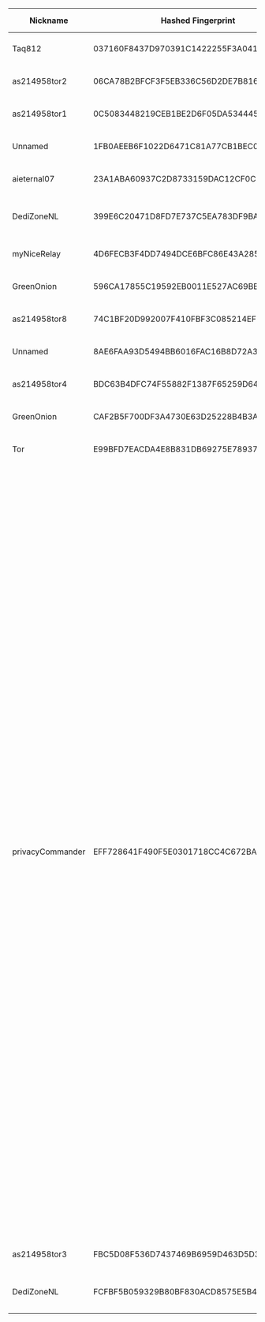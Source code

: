 | Nickname |  Hashed Fingerprint	| Or Addresses | Contact | Running | Flags | Last Seen | First Seen | Last Restarted | Advertised Bandwidth | Platform | Version | Version Status | Recommended Version | Verified hostnames | Exit policy |
|---|---|---|---|---|---|---|---|---|---|---|---|---|---|---|---|
|Taq812 | 037160F8437D970391C1422255F3A041F3055012 | ["5.183.179.247:9001"] | N/A | true | Running, V2Dir, Valid | 2025-10-28 15:00:00 | 2025-10-28 05:00:00 | 2025-10-28 04:12:04 | 0 | Tor 0.4.8.14 on Linux | 0.4.8.14 | recommended | true | N/A | ["reject *:*"]|
|as214958tor2 | 06CA78B2BFCF3F5EB336C56D2DE7B816F8F17662 | ["94.142.241.153:587","[2a0e:8f02:f017::10]:587"] | darmstadt@fridaysforfuture.de | true | Running, V2Dir, Valid | 2025-10-28 15:00:00 | 2025-10-28 14:00:00 | 2025-10-28 13:01:36 | 0 | Tor 0.4.8.16 on Linux | 0.4.8.16 | recommended | true | N/A | ["reject *:*"]|
|as214958tor1 | 0C5083448219CEB1BE2D6F05DA5344455AA3A86F | ["94.142.241.153:443","[2a0e:8f02:f017::9]:443"] | darmstadt@fridaysforfuture.de | true | Running, V2Dir, Valid | 2025-10-28 15:00:00 | 2025-10-28 13:00:00 | 2025-10-28 12:32:56 | 0 | Tor 0.4.8.16 on Linux | 0.4.8.16 | recommended | true | N/A | ["reject *:*"]|
|Unnamed | 1FB0AEEB6F1022D6471C81A77CB1BEC06147C61C | ["18.219.227.113:443"] | inkedbydesign@outlook.com | false | Running, Valid | 2025-10-28 11:00:00 | 2025-10-28 11:00:00 | 2025-10-28 10:18:50 | 0 | Tor 0.4.8.16 on Linux | 0.4.8.16 | recommended | true | ["ec2-18-219-227-113.us-east-2.compute.amazonaws.com"] | ["reject *:*"]|
|aieternal07 | 23A1ABA60937C2D8733159DAC12CF0C53B852C60 | ["194.59.204.74:9001"] | E2F404D23F750CA6E616764E61B9C42FB3292DE0 \\| qatsi4223 \\| qatsi4223 _/ at /_ gmail.com | true | Running, V2Dir, Valid | 2025-10-28 15:00:00 | 2025-10-28 08:00:00 | 2025-10-28 06:10:21 | 0 | Tor 0.4.8.19 on Linux | 0.4.8.19 | recommended | true | ["dheldarul.genmeta.eu"] | ["reject *:*"]|
|DediZoneNL | 399E6C20471D8FD7E737C5EA783DF9BAFC833CF9 | ["89.106.71.125:444","[2a02:2fc0:11::71:125]:444"] | tor@dedi.zone | true | Fast, Running, V2Dir, Valid | 2025-10-28 15:00:00 | 2025-10-28 10:00:00 | 2025-10-27 10:57:43 | 266240 | Tor 0.4.8.16 on Linux | 0.4.8.16 | recommended | true | ["static.89-106-71-125.user.dedi.network"] | ["reject *:*"]|
|myNiceRelay | 4D6FECB3F4DD7494DCE6BFC86E43A285C09F0F56 | ["18.219.64.127:443"] | inkedbydesign@outlook.com | false | Running, V2Dir, Valid | 2025-10-28 10:00:00 | 2025-10-28 10:00:00 | 2025-10-28 08:53:18 | 0 | Tor 0.4.8.19 on Linux | 0.4.8.19 | recommended | true | ["ec2-18-219-64-127.us-east-2.compute.amazonaws.com"] | ["reject *:*"]|
|GreenOnion | 596CA17855C19592EB0011E527AC69BBC35A67F1 | ["176.32.35.193:1443","[2a00:b700::3:33]:1443"] | annalennaviver@pissmail.com | true | Running, V2Dir, Valid | 2025-10-28 15:00:00 | 2025-10-28 15:00:00 | 2025-10-28 14:18:53 | 0 | Tor 0.4.8.13 on Linux | 0.4.8.13 | recommended | true | N/A | ["reject *:*"]|
|as214958tor8 | 74C1BF20D992007F410FBF3C085214EF60F43BBD | ["94.142.241.153:8080","[2a0e:8f02:f017::16]:8080"] | darmstadt@fridaysforfuture.de | true | Running, V2Dir, Valid | 2025-10-28 15:00:00 | 2025-10-28 15:00:00 | 2025-10-28 14:11:23 | 0 | Tor 0.4.8.16 on Linux | 0.4.8.16 | recommended | true | N/A | ["reject *:*"]|
|Unnamed | 8AE6FAA93D5494BB6016FAC16B8D72A3B9744AD7 | ["193.237.155.109:9001"] | N/A | false | Running, V2Dir, Valid | 2025-10-28 02:00:00 | 2025-10-28 02:00:00 | 2025-10-28 01:05:49 | 0 | Tor 0.4.8.19 on Linux | 0.4.8.19 | recommended | true | ["static-193-237-155-109.vodafonexdsl.co.uk"] | ["reject *:*"]|
|as214958tor4 | BDC63B4DFC74F55882F1387F65259D6468215D2F | ["94.142.241.153:80","[2a0e:8f02:f017::12]:80"] | darmstadt@fridaysforfuture.de | true | Running, V2Dir, Valid | 2025-10-28 15:00:00 | 2025-10-28 14:00:00 | 2025-10-28 13:36:10 | 0 | Tor 0.4.8.16 on Linux | 0.4.8.16 | recommended | true | N/A | ["reject *:*"]|
|GreenOnion | CAF2B5F700DF3A4730E63D25228B4B3AEABA38CE | ["176.32.35.193:443","[2a00:b700::3:33]:443"] | annalennaviver@pissmail.com | true | Running, V2Dir, Valid | 2025-10-28 15:00:00 | 2025-10-28 15:00:00 | 2025-10-28 14:18:52 | 0 | Tor 0.4.8.13 on Linux | 0.4.8.13 | recommended | true | N/A | ["reject *:*"]|
|Tor | E99BFD7EACDA4E8B831DB69275E78937FF464ACD | ["51.20.89.164:9001","[2a05:d016:abf:7400:bc93:45aa:3971:dcb9]:9001"] | Matthew LeMahieu inkedbydesign@outlook.com | true | Running, Valid | 2025-10-28 15:00:00 | 2025-10-28 14:00:00 | 2025-10-28 13:52:33 | 0 | Tor 0.4.8.10 on Linux | 0.4.8.10 | recommended | true | ["ec2-51-20-89-164.eu-north-1.compute.amazonaws.com"] | ["reject *:*"]|
|privacyCommander | EFF728641F490F5E0301718CC4C672BA9B01D127 | ["185.62.58.36:9001","[2a00:7b80:452:2000::36]:9001"] | privacycrew1@proton[]me | true | Exit, Running, V2Dir, Valid | 2025-10-28 15:00:00 | 2025-10-28 12:00:00 | 2025-10-28 11:07:06 | 0 | Tor 0.4.8.19 on Linux | 0.4.8.19 | recommended | true | ["tor-exit.giize.com"] | ["reject 0.0.0.0/8:*","reject 169.254.0.0/16:*","reject 127.0.0.0/8:*","reject 192.168.0.0/16:*","reject 10.0.0.0/8:*","reject 172.16.0.0/12:*","reject 185.62.58.36:*","reject *:22","accept *:20-23","accept *:43","accept *:53","accept *:79-81","accept *:88","accept *:110","accept *:143","accept *:194","accept *:220","accept *:389","accept *:443","accept *:464","accept *:465","accept *:531","accept *:543-544","accept *:554","accept *:563","accept *:587","accept *:636","accept *:706","accept *:749","accept *:873","accept *:902-904","accept *:981","accept *:989-995","accept *:1194","accept *:1220","accept *:1293","accept *:1500","accept *:1533","accept *:1677","accept *:1723","accept *:1755","accept *:1863","accept *:2082-2083","accept *:2086-2087","accept *:2095-2096","accept *:2102-2104","accept *:3128","accept *:3389","accept *:3690","accept *:4321","accept *:4643","accept *:5050","accept *:5190","accept *:5222-5223","accept *:5228","accept *:5900","accept *:6660-6669","accept *:6679","accept *:6697","accept *:8000","accept *:8008","accept *:8074","accept *:8080","accept *:8082","accept *:8087-8088","accept *:8232-8233","accept *:8332-8333","accept *:8443","accept *:8888","accept *:9418","accept *:9999","accept *:10000","accept *:11371","accept *:19294","accept *:19638","accept *:50002","accept *:64738","reject *:*"]|
|as214958tor3 | FBC5D08F536D7437469B6959D463D5D3AEC0AD37 | ["94.142.241.153:143","[2a0e:8f02:f017::11]:143"] | darmstadt@fridaysforfuture.de | true | Running, V2Dir, Valid | 2025-10-28 15:00:00 | 2025-10-28 14:00:00 | 2025-10-28 12:58:02 | 0 | Tor 0.4.8.16 on Linux | 0.4.8.16 | recommended | true | N/A | ["reject *:*"]|
|DediZoneNL | FCFBF5B059329B80BF830ACD8575E5B437E15D8E | ["89.106.71.125:555","[2a02:2fc0:11::71:125]:555"] | tor@dedi.zone | true | Fast, Running, V2Dir, Valid | 2025-10-28 15:00:00 | 2025-10-28 10:00:00 | 2025-10-27 10:57:50 | 186368 | Tor 0.4.8.16 on Linux | 0.4.8.16 | recommended | true | ["static.89-106-71-125.user.dedi.network"] | ["reject *:*"]|
